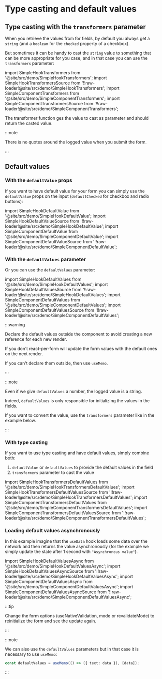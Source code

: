 # Type casting and default values

## Type casting with the `transformers` parameter

When you retrieve the values from for fields, by default you always get a `string` (and a `boolean` for the `checked` property of a checkbox).

But sometimes it can be handy to cast the `string` value to something that can be more appropriate for you case, and in that case you can use the `transformers` parameter:

import SimpleHookTransformers from '@site/src/demo/SimpleHookTransformers';
import SimpleHookTransformersSource from '!!raw-loader!@site/src/demo/SimpleHookTransformers';
import SimpleComponentTransformers from '@site/src/demo/SimpleComponentTransformers';
import SimpleComponentTransformersSource from '!!raw-loader!@site/src/demo/SimpleComponentTransformers';

<DemoTabs Component={SimpleComponentTransformers} Hook={SimpleHookTransformers} componentCode={SimpleComponentTransformersSource} componentMetastring="{5,13}" hookCode={SimpleHookTransformersSource} hookMetastring="{5,15}" withModes withRevalidateModes />

The transformer function ges the value to cast as parameter and should return the casted value.

:::note

There is no quotes around the logged value when you submit the form.

:::

## Default values

### With the `defaultValue` props

If you want to have default value for your form you can simply use the `defaultValue` props on the input (`defaultChecked` for checkbox and radio buttons):

import SimpleHookDefaultValue from '@site/src/demo/SimpleHookDefaultValue';
import SimpleHookDefaultValueSource from '!!raw-loader!@site/src/demo/SimpleHookDefaultValue';
import SimpleComponentDefaultValue from '@site/src/demo/SimpleComponentDefaultValue';
import SimpleComponentDefaultValueSource from '!!raw-loader!@site/src/demo/SimpleComponentDefaultValue';

<DemoTabs Component={SimpleComponentDefaultValue} Hook={SimpleHookDefaultValue} componentCode={SimpleComponentDefaultValueSource} componentMetastring="{14}" hookCode={SimpleHookDefaultValueSource} hookMetastring="{17}" withModes withRevalidateModes />

### With the `defaultValues` parameter

Or you can use the `defaultValues` parameter:

import SimpleHookDefaultValues from '@site/src/demo/SimpleHookDefaultValues';
import SimpleHookDefaultValuesSource from '!!raw-loader!@site/src/demo/SimpleHookDefaultValues';
import SimpleComponentDefaultValues from '@site/src/demo/SimpleComponentDefaultValues';
import SimpleComponentDefaultValuesSource from '!!raw-loader!@site/src/demo/SimpleComponentDefaultValues';

<DemoTabs Component={SimpleComponentDefaultValues} Hook={SimpleHookDefaultValues} componentCode={SimpleComponentDefaultValuesSource} componentMetastring="{5,13}" hookCode={SimpleHookDefaultValuesSource} hookMetastring="{5,14}" withModes withRevalidateModes />

:::warning

Declare the default values outside the component to avoid creating a new reference for each new render.

If you don't react-per-form will update the form values with the default ones on the next render.

If you can't declare them outside, then use `useMemo`.

:::

:::note

Even if we give `defaultValues` a number, the logged value is a string.

Indeed, `defaultValues` is only responsible for initializing the values in the fields.

If you want to convert the value, use the `transformers` parameter like in the example below.

:::

### With type casting

If you want to use type casting and have default values, simply combine both:

1. `defaultValue` or `defaultValues` to provide the default values in the field
2. `transformers` parameter to cast the value

import SimpleHookTransformersDefaultValues from '@site/src/demo/SimpleHookTransformersDefaultValues';
import SimpleHookTransformersDefaultValuesSource from '!!raw-loader!@site/src/demo/SimpleHookTransformersDefaultValues';
import SimpleComponentTransformersDefaultValues from '@site/src/demo/SimpleComponentTransformersDefaultValues';
import SimpleComponentTransformersDefaultValuesSource from '!!raw-loader!@site/src/demo/SimpleComponentTransformersDefaultValues';

<DemoTabs Component={SimpleComponentTransformersDefaultValues} Hook={SimpleHookTransformersDefaultValues} componentCode={SimpleComponentTransformersDefaultValuesSource} componentMetastring="{5,6,16,18}" hookCode={SimpleHookTransformersDefaultValuesSource} hookMetastring="{5,6,15,17}" withModes withRevalidateModes />

### Loading default values asynchronously

In this example imagine that the `useData` hook loads some data over the network and then returns the value asynchronously (for the example we simply update the state after 1 second with `"Asynchronous value"`).

import SimpleHookDefaultValuesAsync from '@site/src/demo/SimpleHookDefaultValuesAsync';
import SimpleHookDefaultValuesAsyncSource from '!!raw-loader!@site/src/demo/SimpleHookDefaultValuesAsync';
import SimpleComponentDefaultValuesAsync from '@site/src/demo/SimpleComponentDefaultValuesAsync';
import SimpleComponentDefaultValuesAsyncSource from '!!raw-loader!@site/src/demo/SimpleComponentDefaultValuesAsync';

<DemoTabs Component={SimpleComponentDefaultValuesAsync} Hook={SimpleHookDefaultValuesAsync} componentCode={SimpleComponentDefaultValuesAsyncSource} componentMetastring="{7,17}" hookCode={SimpleHookDefaultValuesAsyncSource} hookMetastring="{7,20}" withModes withRevalidateModes />

:::tip

Change the form options (useNativeValidation, mode or revalidateMode) to reinitialize the form and see the update again.

:::

:::note

We can also use the `defaultValues` parameters but in that case it is necessary to use `useMemo`:

```ts
const defaultValues = useMemo(() => ({ text: data }), [data]);
```

:::
